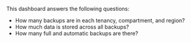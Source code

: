 This dashboard answers the following questions:

- How many backups are in each tenancy, compartment, and region?
- How much data is stored across all backups?
- How many full and automatic backups are there?
